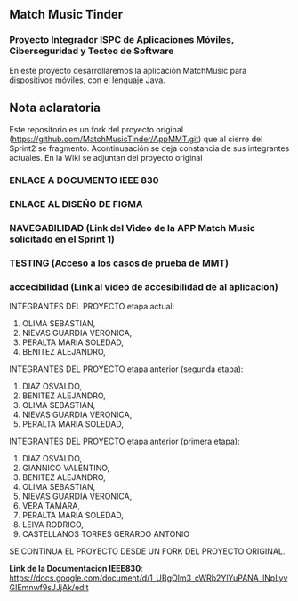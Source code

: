 ## Match Music Tinder

### Proyecto Integrador ISPC de Aplicaciones Móviles, Ciberseguridad y Testeo de Software

En este proyecto desarrollaremos la aplicación MatchMusic para dispositivos móviles, con el lenguaje Java.

## Nota aclaratoria
Este repositorio es un fork del proyecto original (https://github.com/MatchMusicTinder/AppMMT.git) que al cierre del Sprint2 se fragmentó. Acontinuaación se deja constancia de sus integrantes actuales. En la Wiki se adjuntan del proyecto original
### ENLACE A DOCUMENTO IEEE 830
### ENLACE AL DISEÑO DE FIGMA
### NAVEGABILIDAD (Link del Video de la APP Match Music solicitado en el Sprint 1)
### TESTING (Acceso a los casos de prueba de MMT)
### accecibilidad (Link al video de accesibilidad de al aplicacion)

INTEGRANTES DEL PROYECTO etapa actual:

1) OLIMA SEBASTIAN,
2) NIEVAS GUARDIA VERONICA,
3) PERALTA MARIA SOLEDAD,
4) BENITEZ ALEJANDRO,


INTEGRANTES DEL PROYECTO etapa anterior (segunda etapa):

1) DIAZ OSVALDO,
2) BENITEZ ALEJANDRO,
3) OLIMA SEBASTIAN,
4) NIEVAS GUARDIA VERONICA,
5) PERALTA MARIA SOLEDAD,

INTEGRANTES DEL PROYECTO etapa anterior (primera etapa):

1) DIAZ OSVALDO,
2) GIANNICO VALENTINO,
3) BENITEZ ALEJANDRO,
4) OLIMA SEBASTIAN,
5) NIEVAS GUARDIA VERONICA,
6) VERA TAMARA,
7) PERALTA MARIA SOLEDAD,
8) LEIVA RODRIGO,
9) CASTELLANOS TORRES GERARDO ANTONIO

SE CONTINUA EL PROYECTO DESDE UN FORK DEL PROYECTO ORIGINAL.

**Link de la Documentacion IEEE830**: https://docs.google.com/document/d/1_UBgOlm3_cWRb2YlYuPANA_lNpLyvGIEmnwf9sJJjAk/edit

